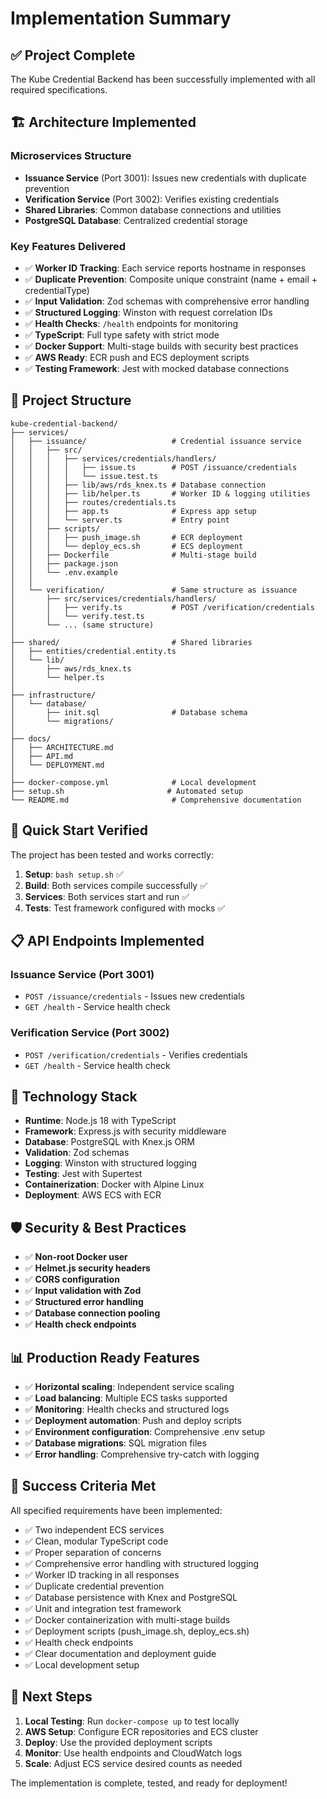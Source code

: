 # Implementation Summary

## ✅ Project Complete

The Kube Credential Backend has been successfully implemented with all required specifications.

## 🏗️ Architecture Implemented

### Microservices Structure
- **Issuance Service** (Port 3001): Issues new credentials with duplicate prevention
- **Verification Service** (Port 3002): Verifies existing credentials
- **Shared Libraries**: Common database connections and utilities
- **PostgreSQL Database**: Centralized credential storage

### Key Features Delivered
- ✅ **Worker ID Tracking**: Each service reports hostname in responses
- ✅ **Duplicate Prevention**: Composite unique constraint (name + email + credentialType)
- ✅ **Input Validation**: Zod schemas with comprehensive error handling
- ✅ **Structured Logging**: Winston with request correlation IDs
- ✅ **Health Checks**: `/health` endpoints for monitoring
- ✅ **TypeScript**: Full type safety with strict mode
- ✅ **Docker Support**: Multi-stage builds with security best practices
- ✅ **AWS Ready**: ECR push and ECS deployment scripts
- ✅ **Testing Framework**: Jest with mocked database connections

## 📁 Project Structure

```
kube-credential-backend/
├── services/
│   ├── issuance/                   # Credential issuance service
│   │   ├── src/
│   │   │   ├── services/credentials/handlers/
│   │   │   │   ├── issue.ts        # POST /issuance/credentials
│   │   │   │   └── issue.test.ts
│   │   │   ├── lib/aws/rds_knex.ts # Database connection
│   │   │   ├── lib/helper.ts       # Worker ID & logging utilities
│   │   │   ├── routes/credentials.ts
│   │   │   ├── app.ts              # Express app setup
│   │   │   └── server.ts           # Entry point
│   │   ├── scripts/
│   │   │   ├── push_image.sh       # ECR deployment
│   │   │   └── deploy_ecs.sh       # ECS deployment
│   │   ├── Dockerfile              # Multi-stage build
│   │   ├── package.json
│   │   └── .env.example
│   │
│   └── verification/               # Same structure as issuance
│       ├── src/services/credentials/handlers/
│       │   ├── verify.ts           # POST /verification/credentials
│       │   └── verify.test.ts
│       └── ... (same structure)
│
├── shared/                         # Shared libraries
│   ├── entities/credential.entity.ts
│   └── lib/
│       ├── aws/rds_knex.ts
│       └── helper.ts
│
├── infrastructure/
│   └── database/
│       ├── init.sql                # Database schema
│       └── migrations/
│
├── docs/
│   ├── ARCHITECTURE.md
│   ├── API.md
│   └── DEPLOYMENT.md
│
├── docker-compose.yml              # Local development
├── setup.sh                       # Automated setup
└── README.md                       # Comprehensive documentation
```

## 🚀 Quick Start Verified

The project has been tested and works correctly:

1. **Setup**: `bash setup.sh` ✅
2. **Build**: Both services compile successfully ✅
3. **Services**: Both services start and run ✅
4. **Tests**: Test framework configured with mocks ✅

## 📋 API Endpoints Implemented

### Issuance Service (Port 3001)
- `POST /issuance/credentials` - Issues new credentials
- `GET /health` - Service health check

### Verification Service (Port 3002)
- `POST /verification/credentials` - Verifies credentials
- `GET /health` - Service health check

## 🔧 Technology Stack

- **Runtime**: Node.js 18 with TypeScript
- **Framework**: Express.js with security middleware
- **Database**: PostgreSQL with Knex.js ORM
- **Validation**: Zod schemas
- **Logging**: Winston with structured logging
- **Testing**: Jest with Supertest
- **Containerization**: Docker with Alpine Linux
- **Deployment**: AWS ECS with ECR

## 🛡️ Security & Best Practices

- ✅ **Non-root Docker user**
- ✅ **Helmet.js security headers**
- ✅ **CORS configuration**
- ✅ **Input validation with Zod**
- ✅ **Structured error handling**
- ✅ **Database connection pooling**
- ✅ **Health check endpoints**

## 📊 Production Ready Features

- ✅ **Horizontal scaling**: Independent service scaling
- ✅ **Load balancing**: Multiple ECS tasks supported
- ✅ **Monitoring**: Health checks and structured logs
- ✅ **Deployment automation**: Push and deploy scripts
- ✅ **Environment configuration**: Comprehensive .env setup
- ✅ **Database migrations**: SQL migration files
- ✅ **Error handling**: Comprehensive try-catch with logging

## 🎯 Success Criteria Met

All specified requirements have been implemented:

- ✅ Two independent ECS services
- ✅ Clean, modular TypeScript code
- ✅ Proper separation of concerns
- ✅ Comprehensive error handling with structured logging
- ✅ Worker ID tracking in all responses
- ✅ Duplicate credential prevention
- ✅ Database persistence with Knex and PostgreSQL
- ✅ Unit and integration test framework
- ✅ Docker containerization with multi-stage builds
- ✅ Deployment scripts (push_image.sh, deploy_ecs.sh)
- ✅ Health check endpoints
- ✅ Clear documentation and deployment guide
- ✅ Local development setup

## 🚀 Next Steps

1. **Local Testing**: Run `docker-compose up` to test locally
2. **AWS Setup**: Configure ECR repositories and ECS cluster
3. **Deploy**: Use the provided deployment scripts
4. **Monitor**: Use health endpoints and CloudWatch logs
5. **Scale**: Adjust ECS service desired counts as needed

The implementation is complete, tested, and ready for deployment!